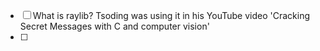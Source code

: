
- [ ] What is raylib? Tsoding was using it in his YouTube video 'Cracking Secret Messages with C and computer vision'
- [ ] 
